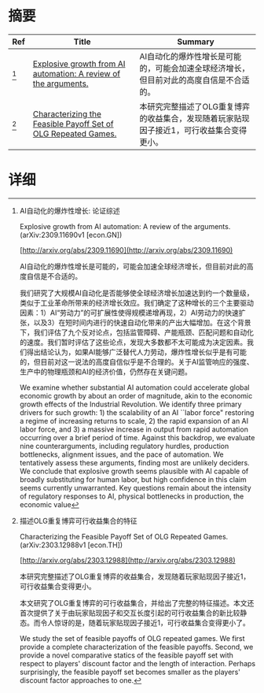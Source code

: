 # 摘要

| Ref | Title | Summary |
| --- | --- | --- |
| [^1] | [Explosive growth from AI automation: A review of the arguments.](http://arxiv.org/abs/2309.11690) | AI自动化的爆炸性增长是可能的，可能会加速全球经济增长，但目前对此的高度自信是不合适的。 |
| [^2] | [Characterizing the Feasible Payoff Set of OLG Repeated Games.](http://arxiv.org/abs/2303.12988) | 本研究完整描述了OLG重复博弈的收益集合，发现随着玩家贴现因子接近1，可行收益集合变得更小。 |

# 详细

[^1]: AI自动化的爆炸性增长: 论证综述

    Explosive growth from AI automation: A review of the arguments. (arXiv:2309.11690v1 [econ.GN])

    [http://arxiv.org/abs/2309.11690](http://arxiv.org/abs/2309.11690)

    AI自动化的爆炸性增长是可能的，可能会加速全球经济增长，但目前对此的高度自信是不合适的。

    

    我们研究了大规模AI自动化是否能够使全球经济增长加速达到约一个数量级，类似于工业革命所带来的经济增长效应。我们确定了这种增长的三个主要驱动因素：1）AI“劳动力”的可扩展性使得规模递增再现，2）AI劳动力的快速扩张，以及3）在短时间内进行的快速自动化带来的产出大幅增加。在这个背景下，我们评估了九个反对论点，包括监管障碍、产能瓶颈、匹配问题和自动化的速度。我们暂时评估了这些论点，发现大多数都不太可能成为决定因素。我们得出结论认为，如果AI能够广泛替代人力劳动，爆炸性增长似乎是有可能的，但目前对这一说法的高度自信似乎是不合理的。关于AI监管响应的强度、生产中的物理瓶颈和AI的经济价值，仍然存在关键问题。

    We examine whether substantial AI automation could accelerate global economic growth by about an order of magnitude, akin to the economic growth effects of the Industrial Revolution. We identify three primary drivers for such growth: 1) the scalability of an AI ``labor force" restoring a regime of increasing returns to scale, 2) the rapid expansion of an AI labor force, and 3) a massive increase in output from rapid automation occurring over a brief period of time. Against this backdrop, we evaluate nine counterarguments, including regulatory hurdles, production bottlenecks, alignment issues, and the pace of automation. We tentatively assess these arguments, finding most are unlikely deciders. We conclude that explosive growth seems plausible with AI capable of broadly substituting for human labor, but high confidence in this claim seems currently unwarranted. Key questions remain about the intensity of regulatory responses to AI, physical bottlenecks in production, the economic value 
    
[^2]: 描述OLG重复博弈可行收益集合的特征

    Characterizing the Feasible Payoff Set of OLG Repeated Games. (arXiv:2303.12988v1 [econ.TH])

    [http://arxiv.org/abs/2303.12988](http://arxiv.org/abs/2303.12988)

    本研究完整描述了OLG重复博弈的收益集合，发现随着玩家贴现因子接近1，可行收益集合变得更小。

    

    本文研究了OLG重复博弈的可行收益集合，并给出了完整的特征描述。本文还首次提供了关于由玩家贴现因子和交互长度引起的可行收益集合的新比较静态。而令人惊讶的是，随着玩家贴现因子接近1，可行收益集合变得更小了。

    We study the set of feasible payoffs of OLG repeated games. We first provide a complete characterization of the feasible payoffs. Second, we provide a novel comparative statics of the feasible payoff set with respect to players' discount factor and the length of interaction. Perhaps surprisingly, the feasible payoff set becomes smaller as the players' discount factor approaches to one.
    

